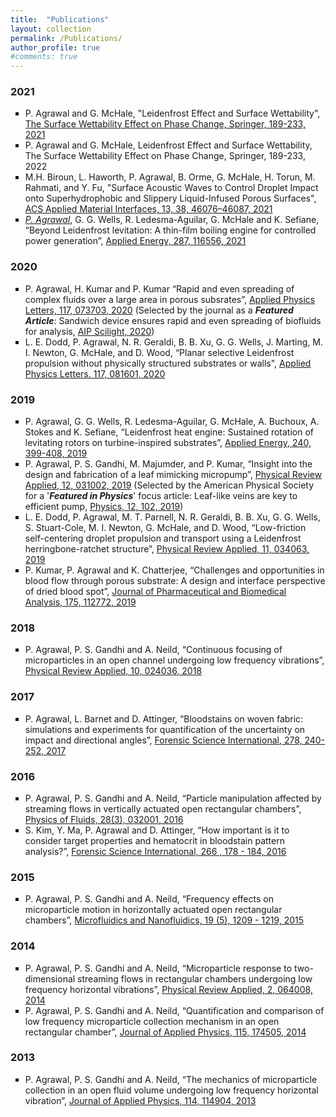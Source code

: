 ```yaml
---
title:  "Publications"
layout: collection
permalink: /Publications/
author_profile: true
#comments: true
---
```


### 2021
<ul type="square">  
  <li>P. Agrawal and G. McHale, "Leidenfrost Effect and Surface Wettability", <a href="https://link.springer.com/chapter/10.1007/978-3-030-82992-6_7">The Surface Wettability Effect on Phase Change, Springer, 189-233, 2021</a></li>
  <li>P. Agrawal and G. McHale, Leidenfrost Effect and Surface Wettability, The Surface Wettability Effect on Phase Change, Springer, 189-233, 2022</li>
  <li>M.H. Biroun, L. Haworth, P. Agrawal, B. Orme, G. McHale, H. Torun, M. Rahmati, and Y. Fu, "Surface Acoustic Waves to Control Droplet Impact onto Superhydrophobic and Slippery Liquid-Infused Porous Surfaces", <a href="https://pubs.acs.org/doi/abs/10.1021/acsami.1c09217">ACS Applied Material Interfaces, 13, 38, 46076–46087, 2021</a></li>
  <li> <u><i>P. Agrawal</i></u>, G. G. Wells, R. Ledesma-Aguilar, G. McHale and K. Sefiane, “Beyond Leidenfrost levitation: A thin-film boiling engine for controlled power generation”, <a href="https://www.sciencedirect.com/science/article/pii/S0306261921001045">Applied Energy, 287, 116556, 2021</a> </li>
 </ul>

### 2020
<ul type="square">
  <li>P. Agrawal, H. Kumar and P. Kumar “Rapid and even spreading of complex fluids over a large area in porous subsrates”, <a href="https://aip.scitation.org/doi/abs/10.1063/5.0019939?journalCode=apl">Applied Physics Letters, 117, 073703, 2020</a> (Selected by the journal as a <b><i>Featured Article</i></b>: Sandwich device ensures rapid and even spreading of biofluids for analysis, <a href="https://aip.scitation.org/doi/10.1063/10.0001880">AIP Scilight, 2020</a>)</li>
  <li>L. E. Dodd, P. Agrawal, N. R. Geraldi, B. B. Xu, G. G. Wells, J. Marting, M. I. Newton, G. McHale, and D. Wood, “Planar selective Leidenfrost propulsion without physically structured substrates or walls", <a href="https://aip.scitation.org/doi/10.1063/5.0017699">Applied Physics Letters. 117, 081601, 2020</a></li>
</ul>

### 2019
<ul type="square">
  <li>P. Agrawal, G. G. Wells, R. Ledesma-Aguilar, G. McHale, A. Buchoux, A. Stokes and K. Sefiane, “Leidenfrost heat engine: Sustained rotation of levitating rotors on turbine-inspired substrates”, <a href="https://www.sciencedirect.com/science/article/pii/S0306261919303320">Applied Energy, 240, 399-408, 2019</a> </li>
 <li>P. Agrawal, P. S. Gandhi, M. Majumder, and P. Kumar, “Insight into the design and fabrication of a leaf mimicking micropump”, <a href="https://journals.aps.org/prapplied/abstract/10.1103/PhysRevApplied.12.031002">Physical Review Applied, 12, 031002, 2019</a> (Selected by the American Physical Society for a '<b><i>Featured in Physics</i></b>' focus article: Leaf-like veins are key to efficient pump, <a href="https://physics.aps.org/articles/v12/102">Physics, 12, 102, 2019</a>) </li>
 <li>L. E. Dodd, P. Agrawal, M. T. Parnell, N. R. Geraldi, B. B. Xu, G. G. Wells, S. Stuart-Cole, M. I. Newton, G. McHale, and D. Wood, “Low-friction self-centering droplet propulsion and transport using a Leidenfrost herringbone-ratchet structure”, <a href="https://journals.aps.org/prapplied/abstract/10.1103/PhysRevApplied.11.034063">Physical Review Applied, 11, 034063, 2019</a> </li>
 <li>P. Kumar, P. Agrawal and K. Chatterjee, “Challenges and opportunities in blood flow through porous substrate: A design and interface perspective of dried blood spot”, <a href="https://www.sciencedirect.com/science/article/pii/S0731708519306272">Journal of Pharmaceutical and Biomedical Analysis, 175, 112772, 2019</a> </li>
</ul>

### 2018
<ul type="square">
  <li>P. Agrawal, P. S. Gandhi and A. Neild, “Continuous focusing of microparticles in an open channel undergoing low frequency vibrations”, <a href="https://journals.aps.org/prapplied/abstract/10.1103/PhysRevApplied.10.024036">Physical Review Applied, 10, 024036, 2018</a></li>
</ul>

### 2017
<ul type="square">
  <li>P. Agrawal, L. Barnet and D. Attinger, “Bloodstains on woven fabric: simulations and experiments for quantification of the uncertainty on impact and directional angles”, <a href="https://www.sciencedirect.com/science/article/pii/S0379073817302645">Forensic Science International, 278, 240-252, 2017</a></li>
</ul>

### 2016
<ul type="square">
  <li>P. Agrawal, P. S. Gandhi and A. Neild, “Particle manipulation affected by streaming flows in vertically actuated open rectangular chambers”, <a href="https://aip.scitation.org/doi/10.1063/1.4942240">Physics of Fluids, 28(3), 032001, 2016</a></li>
  <li>S. Kim, Y. Ma, P. Agrawal and D. Attinger, “How important is it to consider target properties and hematocrit in bloodstain pattern analysis?”, <a href="https://www.sciencedirect.com/science/article/pii/S0379073816302274?via%3Dihub">Forensic Science International, 266 , 178 - 184, 2016</a></li>
</ul>

### 2015
<ul type="square">
  <li>P. Agrawal, P. S. Gandhi and A. Neild, “Frequency effects on microparticle motion in horizontally actuated open rectangular chambers”, <a href="https://link.springer.com/article/10.1007%2Fs10404-015-1640-y">Microfluidics and Nanofluidics, 19 (5), 1209 - 1219, 2015</a></li>
</ul>

### 2014
<ul type="square">
  <li>P. Agrawal, P. S. Gandhi and A. Neild, “Microparticle response to two-dimensional streaming flows in rectangular chambers undergoing low frequency horizontal vibrations”, <a href="https://journals.aps.org/prapplied/abstract/10.1103/PhysRevApplied.2.064008">Physical Review Applied, 2, 064008, 2014</a></li>
  <li>P. Agrawal, P. S. Gandhi and A. Neild, “Quantification and comparison of low frequency microparticle collection mechanism in an open rectangular chamber”, <a href="https://aip.scitation.org/doi/10.1063/1.4874395">Journal of Applied Physics, 115, 174505, 2014</a></li>
</ul>

### 2013
<ul type="square">
  <li>P. Agrawal, P. S. Gandhi and A. Neild, “The mechanics of microparticle collection in an open fluid volume undergoing low frequency horizontal vibration”, <a href="https://aip.scitation.org/doi/10.1063/1.4821256">Journal of Applied Physics, 114, 114904, 2013</a></li>
</ul>
